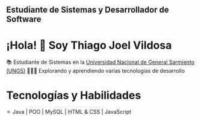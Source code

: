 ## Estudiante de Sistemas y Desarrollador de Software

# ¡Hola! 👋 Soy Thiago Joel Vildosa

📚 Estudiante de Sistemas en la [Universidad Nacional de General Sarmiento (UNGS)](https://www.ungs.edu.ar/)
👨🏼‍💻 Explorando y aprendiendo varias tecnologías de desarrollo

# Tecnologías y Habilidades

⚛️ Java | POO | MySQL | HTML & CSS | JavaScript
